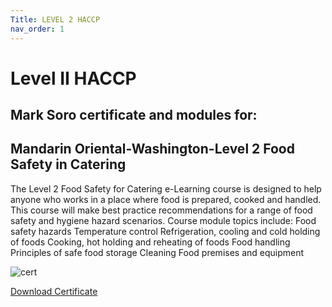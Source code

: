 ```yaml
---
Title: LEVEL 2 HACCP
nav_order: 1
---
```

# Level II HACCP

## Mark Soro certificate and modules for:

## Mandarin Oriental-Washington-Level 2 Food Safety in Catering

The Level 2 Food Safety for Catering e-Learning course is designed to help anyone who works in a place where food is prepared, cooked and handled. This course will make best practice recommendations for a range of food safety and hygiene hazard scenarios. Course module topics include: Food safety hazards Temperature control Refrigeration, cooling and cold holding of foods Cooking, hot holding and reheating of foods Food handling Principles of safe food storage Cleaning Food premises and equipment

![cert](https://user-images.githubusercontent.com/63247801/112513137-68d87c80-8d6a-11eb-80ff-830716097696.PNG)

[Download Certificate](https://github.com/m-soro/Level_2_HACCP/files/6206517/cert.pdf)
